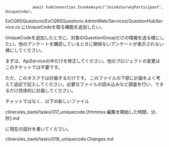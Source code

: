                 await hubConnection.InvokeAsync("JoinAsSurveyParticipant", UniqueCode);


EsCQRSQuestions/EsCQRSQuestions.AdminWeb/Services/QuestionHubService.cs
にUniqueCodeを取る機能を追加したい。

UniqueCodeを追加したときに、対象のQuestionGroupだけの情報を送る様にしたい。他のアンケートを購読しているときに関係ないアンケートが表示されない様にしてください。

まずは、ApiServiceの中だけを修正してください。他のプロジェクトの変更はこのチケットでは不要です。

ただ、このタスクでは計画するだけです。
このファイルの下部に計画をよく考えて追記で記入してください。必要なファイルの読み込みなど調査を行い、できるだけ具体的に計画してください。

チャットではなく、以下の新しいファイル

clinerules_bank/tasks/017_uniquecode.[hhmmss 編集を開始した時間、分、秒].md

に現在の設計を書いてください。



clinerules_bank/tasks/018_uniquecode.Changes.md
